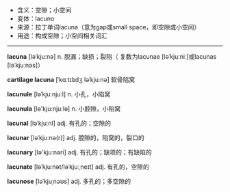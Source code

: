 - <span class="definition">含义：空隙；小空间</span>
- <span class="definition">变体：lacuno</span>
- <span class="definition">来源：拉丁单词lacuna（意为gap或small space，即空隙或小空间）</span>
- <span class="definition">用途：构成空隙；小空间相关词汇</span>

---

<span class="vocabulary">**lacuna**</span> [ləˈkjuːnə] n. 脱漏；缺损；裂陷（ 复数为lacunae [ləˈkjuːniː]或lacunas [ləˈkjuːnəs]）

<span class="vocabulary">**cartilage lacuna**</span> [ˈkɑːtɪlɪdʒ ləˈkjuːnə] 软骨陷窝

<span class="vocabulary">**lacunule**</span> [ləˈkjuːnjuːl] n. 小孔，小陷窝

<span class="vocabulary">**lacunula**</span> [lə'kju:nju:lə] n. 小腔隙，小陷窝

<span class="vocabulary">**lacunal**</span> [ləˈkjuːnl] adj. 有孔的；空隙的

<span class="vocabulary">**lacunar**</span> [ləˈkjuːnə(r)] adj. 腔隙的，陷窝的，裂口的

<span class="vocabulary">**lacunary**</span> [lə'kjuːnəri] adj. 有孔的；缺项的；有缺陷的

<span class="vocabulary">**lacunate**</span> [ləˈkjuːnət/ləˈkjuːˌneɪt] adj. 有孔的，空隙的

<span class="vocabulary">**lacunose**</span> [ləˈkjuˌnəʊs] adj. 多孔的；多空隙的

